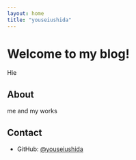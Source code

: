 ```yaml
---
layout: home
title: "youseiushida"
---
```


# Welcome to my blog!

Hie

## About

me and my works

## Contact

- GitHub: [@youseiushida](https://github.com/youseiushida)
